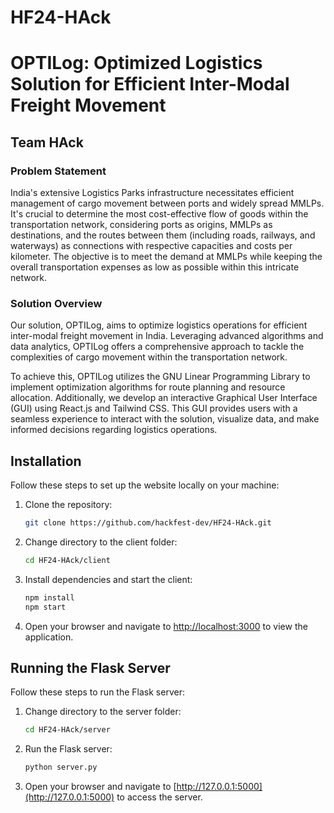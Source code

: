 # HF24-HAck

# OPTILog: Optimized Logistics Solution for Efficient Inter-Modal Freight Movement

## Team HAck

### Problem Statement

India's extensive Logistics Parks infrastructure necessitates efficient management of cargo movement between ports and widely spread MMLPs. It's crucial to determine the most cost-effective flow of goods within the transportation network, considering ports as origins, MMLPs as destinations, and the routes between them (including roads, railways, and waterways) as connections with respective capacities and costs per kilometer. The objective is to meet the demand at MMLPs while keeping the overall transportation expenses as low as possible within this intricate network.

### Solution Overview

Our solution, OPTILog, aims to optimize logistics operations for efficient inter-modal freight movement in India. Leveraging advanced algorithms and data analytics, OPTILog offers a comprehensive approach to tackle the complexities of cargo movement within the transportation network. 

To achieve this, OPTILog utilizes the GNU Linear Programming Library to implement optimization algorithms for route planning and resource allocation. Additionally, we develop an interactive Graphical User Interface (GUI) using React.js and Tailwind CSS. This GUI provides users with a seamless experience to interact with the solution, visualize data, and make informed decisions regarding logistics operations.

## Installation

Follow these steps to set up the website locally on your machine:

1. Clone the repository:

    ```bash
    git clone https://github.com/hackfest-dev/HF24-HAck.git
    ```

2. Change directory to the client folder:

    ```bash
    cd HF24-HAck/client
    ```

3. Install dependencies and start the client:

    ```bash
    npm install
    npm start
    ```

4. Open your browser and navigate to [http://localhost:3000](http://localhost:3000) to view the application.

## Running the Flask Server

Follow these steps to run the Flask server:

1. Change directory to the server folder:

    ```bash
    cd HF24-HAck/server
    ```

2. Run the Flask server:

    ```bash
    python server.py
    ```

3. Open your browser and navigate to [http://127.0.0.1:5000](http://127.0.0.1:5000) to access the server.



